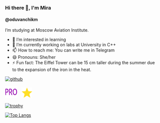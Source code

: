 ### Hi there 👋, I'm Mira 
#### @oduvanchikm
I’m studying at Moscow Aviation Institute.

- 👀 I’m interested in learning
- 🔭 I’m currently working on labs at University in C++ 
- 📫 How to reach me: You can write me in Telegram 
- 😄 Pronouns: She/her 
- ⚡ Fun fact: The Eiffel Tower can be 15 cm taller during the summer due to the expansion of the iron in the heat. 


[<img src='https://cdn.jsdelivr.net/npm/simple-icons@3.0.1/icons/github.svg' alt='github' height='40'>](https://github.com/oduvanchikm)  

<a href='https://github.com/pricing'><img src='https://raw.githubusercontent.com/acervenky/animated-github-badges/master/assets/pro.gif' width='40' height='40'></a> <a href='https://stars.github.com/'><img src='https://raw.githubusercontent.com/acervenky/animated-github-badges/master/assets/starbadge.gif' width='35' height='35'></a> 

[![trophy](https://github-profile-trophy.vercel.app/?username=oduvanchikm)](https://github.com/ryo-ma/github-profile-trophy)

[![Top Langs](https://github-readme-stats.vercel.app/api/top-langs/?username=oduvanchikm)](https://github.com/anuraghazra/github-readme-stats)



